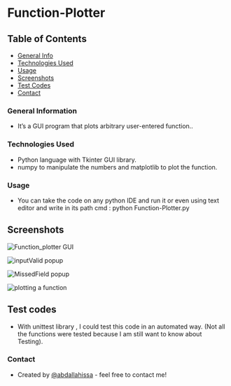 # Function-Plotter


## Table of Contents
* [General Info](#general-information)
* [Technologies Used](#technologies-used)
* [Usage](#usage)
* [Screenshots](#screenshots)
* [Test Codes](#test-codes)
* [Contact](#contact)




### General Information

- It’s a GUI program that plots arbitrary user-entered function..

### Technologies Used

- Python language with Tkinter GUI library.
- numpy to manipulate the numbers and matplotlib to plot the function.


### Usage

- You can take the code on any python IDE and run it or even using text editor and write in its path cmd : 
  python Function-Plotter.py


## Screenshots

![Function_plotter GUI ](https://user-images.githubusercontent.com/41482404/169501062-6a42a9cd-7eef-4cbf-b727-26642c3ff120.png)

![inputValid popup](https://user-images.githubusercontent.com/41482404/169501998-4f7e6510-9ccd-415e-af61-d0cdbd9ea8b7.png)

![MissedField popup](https://user-images.githubusercontent.com/41482404/169502155-894e65ca-7280-4221-abdb-577ec8649170.png)

![plotting a function](https://user-images.githubusercontent.com/41482404/169502237-901d94b7-9994-4d2a-8991-8debd2119321.png)


## Test codes
- With unittest library , I could test this code in an automated way. (Not all the functions were tested because I am still want to know about Testing). 


### Contact
- Created by [@abdallahissa](https://www.linkedin.com/in/abdallaissa/) - feel free to contact me!

